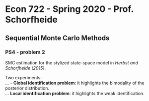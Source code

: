 # Econ 722 - Spring 2020 - Prof. Schorfheide

## Sequential Monte Carlo Methods

### PS4 - problem 2
 
 SMC estimation for the stylized state-space model in *Herbst and Schorfheide (2015)*. 
 
Two experiments: \
... - **Global identification problem**: it highlights the bimodality of the posterior distribution. \
... **Local identification problem**: it highlights the weak identification. 
